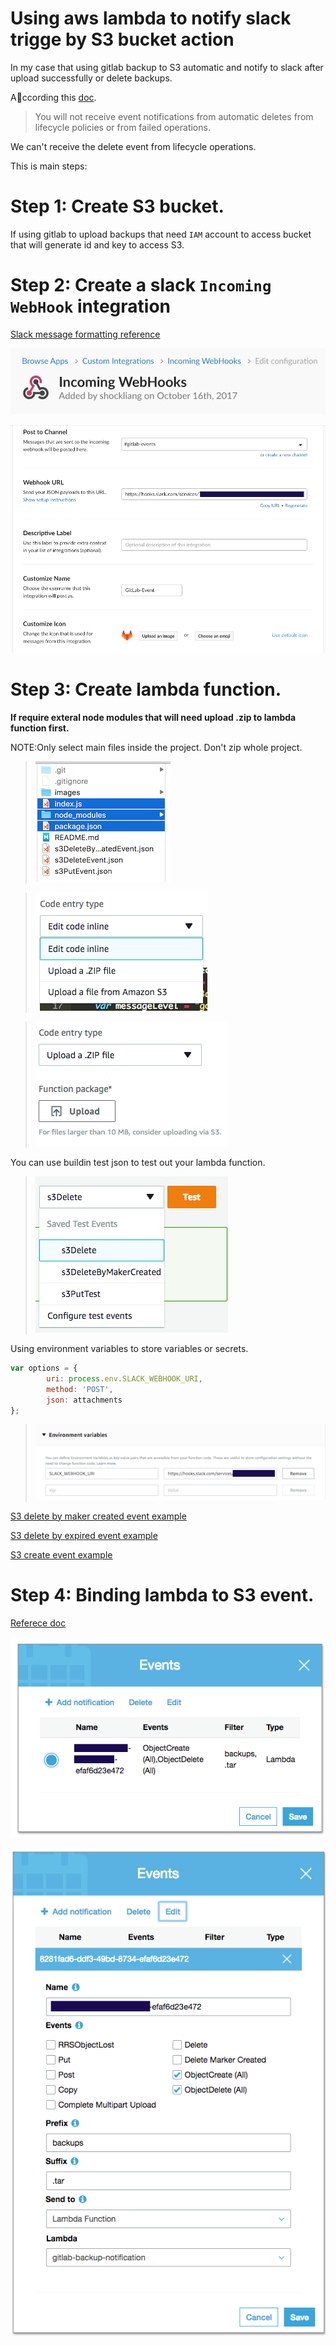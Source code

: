 # Using aws lambda to notify slack trigge by S3 bucket action ##

In my case that using gitlab backup to S3 automatic and notify to slack after upload successfully or delete backups.

According this [doc](http://docs.aws.amazon.com/AmazonS3/latest/dev/NotificationHowTo.html#notification-how-to-event-types-and-destinations). 
> You will not receive event notifications from automatic deletes from lifecycle policies or from failed operations.

We can't receive the delete event from lifecycle operations. 

This is main steps:

# Step 1: Create S3 bucket. ###
If using gitlab to upload backups that need `IAM` account to access bucket that will generate id and key to access S3. 

# Step 2: Create a slack `Incoming WebHook` integration #

[Slack message formatting reference](https://api.slack.com/docs/messages)

![Incoming WebHooks](images/Slack-Incoming-WebHooks.png)

![Setting](images/Slack-Incoming-WebHooks-settings.png)

# Step 3: Create lambda function. #

**If require exteral node modules that will need upload .zip to lambda function first.**

NOTE:Only select main files inside the project. Don't zip whole project.

> ![Zip selected files](images/lambda-pick-files-to-zip.png)

> ![Select code type](images/lambda-select-code-type.png)

> ![Select upload zip file](images/lambda-select-zip-file.png)

You can use buildin test json to test out your lambda function.

> ![Test using buildin test event](images/lambda-test-json.png)

Using environment variables to store variables or secrets.
```js
var options = {
        uri: process.env.SLACK_WEBHOOK_URI,
        method: 'POST',
        json: attachments
};
```
> ![Using environment varialbes](images/lambda-env-variables.png)


[S3 delete by maker created event example](s3DeleteByMakerCreatedEvent.json)

[S3 delete by expired event example](s3DeleteEvent.json)

[S3 create event example](s3PutEvent.json)

# Step 4: Binding lambda to S3 event. #

[Referece doc](https://docs.aws.amazon.com/AmazonS3/latest/user-guide/enable-event-notifications.html)

![S3 event](images/S3-event.png)

![S3 event detail](images/S3-event-detail.png)
